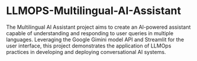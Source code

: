 # LLMOPS-Multilingual-AI-Assistant
The Multilingual AI Assistant project aims to create an AI-powered assistant capable of understanding and responding to user queries in multiple languages. Leveraging the Google Gimini model API and Streamlit for the user interface, this project demonstrates the application of LLMOps practices in developing and deploying conversational AI systems.
